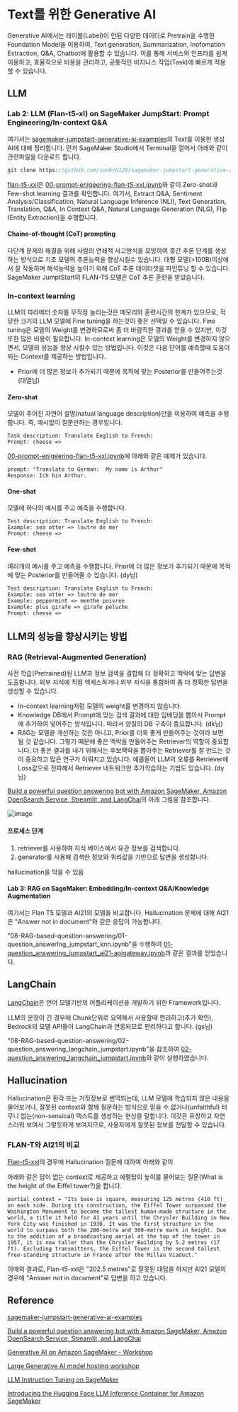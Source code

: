 # Text를 위한 Generative AI

Generative AI에서는 레이블(Label)이 안된 다양한 데이터로 Pretrain을 수행한 Foundation Model을 이용하여, Text generation, Summarization, Inofomation Extraction, Q&A, Chatbot에 활용할 수 있습니다. 이를 통해 서비스와 인프라를 쉽게 이용하고, 효율적으로 비용을 관리하고, 공통적인 비지니스 작업(Task)에 빠르게 적용할 수 있습니다. 







## LLM

### Lab 2: LLM (Flan-t5-xl) on SageMaker JumpStart: Prompt Engineering/In-context Q&A

여기서는 [sagemaker-jumpstart-generative-ai-examples](https://github.com/sunbc0120/sagemaker-jumpstart-generative-ai-examples)의 Text를 이용한 생성 AI에 대해 정리합니다. 먼저 SageMaker Studio에서 Terminal을 열어서 아래와 같이 관련파일을 다운로드 합니다.

```java
git clone https://github.com/sunbc0120/sagemaker-jumpstart-generative-ai-examples
```

[flan-t5-xxl](https://github.com/kyopark2014/generative-ai-for-text/blob/main/lab2-LLM-Flan.md)은 [00-prompt-enigeering-flan-t5-xxl.ipynb](https://github.com/kyopark2014/generative-ai-for-text/blob/main/notebook/00-prompt-enigeering-flan-t5-xxl.ipynb)와 같이 Zero-shot과 Few-shot learning 결과를 확인합니다. 여기서, Extract Q&A, Sentiment Analysis/Classification, Natural Language Inference (NLI), Text Generation, Translation, Q&A, In Context Q&A, Natural Language Generation (NLG), Flip (Entity Extraction)을 수행합니다.

#### Chaine-of-thought (CoT) prompting

다단계 문제의 해결을 위해 사람의 연쇄적 사고방식을 모방하여 중간 추론 단계를 생성하는 방식으로 기초 모델의 추론능력을 향상시킬수 있습니다. 대형 모델(>100B)이상에서 잘 작동하며 해석능력을 높이기 위해 CoT 추론 데이터셋을 파인튜닝 할 수 있습니다. SageMaker JumptStart의 FLAN-T5 모델은 CoT 추론 훈련을 받았습니다.



### In-context learning

LLM의 파라메터 숫자를 무작정 늘리는것은 메모리와 훈련시간의 한계가 있으므로, 적당한 크기의 LLM 모델에 Fine tuning을 하는것이 좋은 선택일 수 있습니다. Fine tuning은 모델의 Weight를 변경하므로써 좀 더 바람직한 결과를 얻을 수 있지만, 이것 또한 많은 비용이 필요합니다. In-context learning은 모델의 Weight를 변경하지 않으면서, 모델의 성능을 향상 시킬수 있는 방법입니다. 이것은 다음 단어를 예측할때 도움이 되는 Context를 제공하는 방법입니다.

- Prior에 더 많은 정보가 추가되기 때문에 목적에 맞는 Posterior를 만들어주는것 (대열님)

#### Zero-shat

모델이 주어진 자연어 설명(natual language description)만을 이용하여 예측을 수행합니다. 즉, 예시없이 질문만하는 경우입니다.

```text
Task description: Translate English to French:
Prompt: cheese =>
```

[00-prompt-enigeering-flan-t5-xxl.ipynb](https://github.com/kyopark2014/generative-ai-for-text/blob/main/notebook/00-prompt-enigeering-flan-t5-xxl.ipynb)에 아래와 같은 예제가 있습니다.

```text
prompt: "Translate to German:  My name is Arthur"
Response: Ich bin Arthur.
```

#### One-shat

모델에 하나의 예시를 주고 예측을 수행합니다. 

```text
Test description: Translate English to French:
Example: sea otter => loutre de mer
Prompt: cheese =>
```

#### Few-shot

여러개의 예시를 주고 예측을 수행합니다. Prior에 더 많은 정보가 추가되기 때문에 목적에 맞는 Posterior를 만들어줄 수 있습니다. (dy님)

```text
Test description: Translate English to French:
Example: sea otter => loutre de mer
Example: peppermint => menthe poivree
Example: plus girafe => girafe peluche
Prompt: cheese =>
```


## LLM의 성능을 향상시키는 방법





### RAG (Retrieval-Augmented Generation)

사전 학습(Pretrained)된 LLM과 정보 검색을 결합해 더 정확하고 맥락에 맞는 답변을 도출합니다. 외부 지식에 직접 액세스하거나 외부 지식을 통합하여 좀 더 정확한 답변을 생성할 수 있습니다.

- In-context learning처럼 모델의 weight를 변경하지 않습니다.
- Knowledge DB에서 Prompt에 맞는 검색 결과에 대한 임베딩을 뽑아서 Prompt에 추가하여 넣어주는 방식입니다. 따라서 양질의 DB 구축이 중요합니다. (dk님)
- RAG는 모델을 개선하는 것은 아니고, Prior를 더욱 좋게 만들어주는 것이라 보면 될 것 같습니다. 그렇기 때문에 좋은 맥락을 만들어주는 Retriever의 역할이 중요합니다. 더 좋은 결과를 내기 위해서는 후보맥락을 뽑아주는 Retriever를 잘 만드는 것이 중요하고 많은 연구가 이뤄지고 있습니다. 예를들어 LLM의 오류를 Retriever에 Loss값으로 전파해서 Retriever 네트워크만 추가학습하는 기법도 있습니다. (dy님)

[Build a powerful question answering bot with Amazon SageMaker, Amazon OpenSearch Service, Streamlit, and LangChai](https://aws.amazon.com/ko/blogs/machine-learning/build-a-powerful-question-answering-bot-with-amazon-sagemaker-amazon-opensearch-service-streamlit-and-langchain/?sc_channel=sm&sc_campaign=Machine_Learning&sc_publisher=LINKEDIN&sc_geo=GLOBAL&sc_outcome=awareness&trk=machine_learning&linkId=219734484)의 아래 그림을 참조합니다.


![image](https://github.com/kyopark2014/generative-ai-for-text/assets/52392004/ca6ea655-af88-4de5-9c37-b807db6c12da)


#### 프로세스 단계

1) retriever를 사용하여 지식 베이스에서 유관 정보를 검색합니다.
2) generator를 사용해 검색한 정보와 쿼리값을 기반으로 답변을 생성합니다. 


hallucination을 막을 수 있음

#### Lab 3: RAG on SageMaker: Embedding/In-context Q&A/Knowledge Augmentation

여기서는 Flan T5 모델과 AI21의 모델을 비교합니다. Hallucination 문제에 대해 AI21은 "Answer not in document"와 같은 응답이 가능합니다.

"08-RAG-based-question-answering/01-question_answerIng_jumpstart_knn.ipynb"을 수행하여 [01-question_answering_jumpstart_ai21-apigateway.ipynb](https://github.com/kyopark2014/generative-ai-for-text/blob/main/notebook/01-question_answering_jumpstart_ai21-apigateway.ipynb)과 같은 결과를 얻었습니다.

## LangChain 

[LangChain](https://python.langchain.com/en/latest/index.html)은 언어 모델기반의 어플리케이션을 개발하기 위한 Framework입니다.

LLM의 문장이 긴 경우에 Chunk단위로 요약해서 사용할때 편리하고(추가 확인), Bedrock의 모델 API들이 LangChain과 연동되므로 편리하다고 합니다. (gs님)

"08-RAG-based-question-answering/02-question_answering_langchain_jumpstart.ipynb"을 참조하여 [02-question_answering_langchain_jumpstart.ipynb](https://github.com/sunbc0120/sagemaker-jumpstart-generative-ai-examples/blob/main/08-RAG-based-question-answering/02-question_answering_langchain_jumpstart.ipynb)와 같이 실행하였습니다.

## Hallucination

Hallucination은 환각 또는 거짓정보로 번역되는데, LLM 모델에 학습되지 않은 내용을 물어보거나, 잘못된 context와 함께 질문하는 방식으로 믿을 수 없거나(unfaithful) 터무니 없는(non-sensical) 텍스트를 생성하는 현상을 말합니다. 이것은 유창하고 자연스러워 보여서 그렇듯하게 보여지므로, 사용자에게 잘못된 정보를 전달할 수 있습니다.

### FLAN-T와 AI21의 비교

[Flan-t5-xxl](https://github.com/kyopark2014/generative-ai-for-text/blob/main/notebook/01-question_answering_jumpstart_ai21-apigateway.ipynb)의 경우에 Hallucination 질문에 대하여 아래와 같이 

아래와 같은 답이 없는 context로 제공하고 에펠탑의 높이를 물어보는 질문(What is the height of the Eiffel tower?)을 합니다.

```text
partial_context = "Its base is square, measuring 125 metres (410 ft) on each side. During its construction, the Eiffel Tower surpassed the Washington Monument to become the tallest human-made structure in the world, a title it held for 41 years until the Chrysler Building in New York City was finished in 1930. It was the first structure in the world to surpass both the 200-metre and 300-metre mark in height. Due to the addition of a broadcasting aerial at the top of the tower in 1957, it is now taller than the Chrysler Building by 5.2 metres (17 ft). Excluding transmitters, the Eiffel Tower is the second tallest free-standing structure in France after the Millau Viaduct."
```

이때의 결과로, Flan-t5-xxl은 "202.5 metres"로 잘못된 대답을 하지만 AI21 모델의 경우에 "Answer not in document"로 답변을 하고 있습니다. 



## Reference 

[sagemaker-jumpstart-generative-ai-examples](https://github.com/sunbc0120/sagemaker-jumpstart-generative-ai-examples)

[Build a powerful question answering bot with Amazon SageMaker, Amazon OpenSearch Service, Streamlit, and LangChai](https://aws.amazon.com/ko/blogs/machine-learning/build-a-powerful-question-answering-bot-with-amazon-sagemaker-amazon-opensearch-service-streamlit-and-langchain/?sc_channel=sm&sc_campaign=Machine_Learning&sc_publisher=LINKEDIN&sc_geo=GLOBAL&sc_outcome=awareness&trk=machine_learning&linkId=219734484)

[Generative AI on Amazon SageMaker - Workshop](https://catalog.us-east-1.prod.workshops.aws/workshops/972fd252-36e5-4eed-8608-743e84957f8e/en-US)

[Large Generative AI model hosting workshop](https://catalog.us-east-1.prod.workshops.aws/workshops/bb62b5d7-313f-4733-88cd-9c1aa41c724d/en-US)

[LLM Instruction Tuning on SageMaker](https://github.com/aws-samples/aws-ml-jp/blob/main/tasks/generative-ai/text-to-text/fine-tuning/instruction-tuning/README_en.md)

[Introducing the Hugging Face LLM Inference Container for Amazon SageMaker](https://huggingface.co/blog/sagemaker-huggingface-llm)
